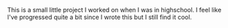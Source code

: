 This is a small little project I worked on when I was in highschool. I feel like I've progressed quite a bit since I wrote this but I still find it cool.

